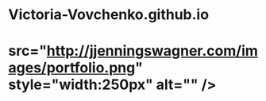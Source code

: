 # Victoria-Vovchenko.github.io
# src="http://jjenningswagner.com/images/portfolio.png" style="width:250px"  alt="" />

